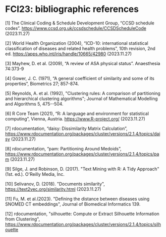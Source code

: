 # FCI23: bibliographic references

[1] The Clinical Coding & Schedule Development Group, “CCSD schedule codes”. https://www.ccsd.org.uk/ccsdschedule/CCSDScheduleCode (2023.11.27)

[2] World Health Organization (‎2004)‎, “ICD-10: international statistical classification of diseases and related health problems”, 10th revision, 2nd ed. https://apps.who.int/iris/handle/10665/42980 (2023.11.27) 

[3] Mayhew, D. et al. (2009), “A review of ASA physical status”. Anaesthesia 74:373-9

[4] Gower, J. C. (1971), “A general coefficient of similarity and some of its properties“, Biometrics 27; 857-874.

[5] Reynolds, A. et al. (1992), "Clustering rules: A comparison of partitioning and hierarchical clustering algorithms"; Journal of Mathematical Modelling and Algorithms 5, 475--504. 

[6] R Core Team (2021), “R: A language and environment for statistical computing”, Vienna, Austria. https://www.R-project.org/ (2023.11.27)

[7] rdocumentation‎, “daisy: Dissimilarity Matrix Calculation”, https://www.rdocumentation.org/packages/cluster/versions/2.1.4/topics/daisy (2023.11.27)

[8] rdocumentation‎, “pam: Partitioning Around Medoids”, https://www.rdocumentation.org/packages/cluster/versions/2.1.4/topics/pam (2023.11.27)

[9] Silge, J. and Robinson, D. (2017). "Text Mining with R: A Tidy Approach" (1st. ed.). O'Reilly Media, Inc.

[10] Selivanov, D. (2018). "Documents similarity", https://text2vec.org/similarity.html (2023.11.27)

[11] Fu, M. et al.(2023). "Defining the distance between diseases using SNOMED CT embeddings", Journal of Biomedical Informatics 139.

[12] rdocumentation‎, "silhouette: Compute or Extract Silhouette Information from Clustering", https://www.rdocumentation.org/packages/cluster/versions/2.1.4/topics/silhouette
